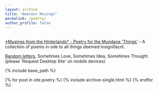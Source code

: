 ```yaml
---
layout: archive
title: "Amateur Musings"
permalink: /poetry/
author_profile: false
---
```

<br/>
<a href="https://poetry790944856.wordpress.com/">*Musings from the Hinterlands* - Poetry for the Mundane 'Things'</a> - A collection of poems in ode to all things deemed insignifacnt.

<a href="https://lettrs.com/rakshitmittal">Random letters</a>, Sometimes Love, Sometimes Idea, Sometimes Thought. (please 'Request Desktop Site' on mobile devices)

{% include base_path %}

{% for post in site.poetry %}
  {% include archive-single.html %}
{% endfor %}

